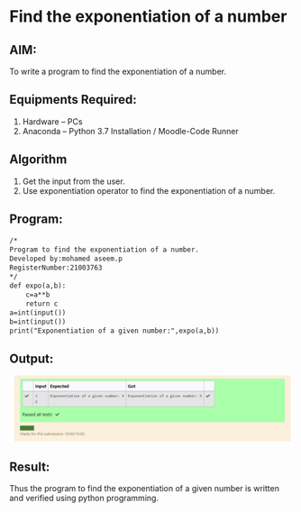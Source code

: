 # Find the exponentiation of a number

## AIM:
To write a program to find the exponentiation of a number.

## Equipments Required:
1. Hardware – PCs
2. Anaconda – Python 3.7 Installation / Moodle-Code Runner

## Algorithm
1. Get the input from the user.
2. Use exponentiation operator to find the exponentiation of a number.

## Program:
```
/*
Program to find the exponentiation of a number.
Developed by:mohamed aseem.p
RegisterNumber:21003763
*/
def expo(a,b):
    c=a**b
    return c 
a=int(input())
b=int(input())
print("Exponentiation of a given number:",expo(a,b))
```

## Output:
![exponentiation of a number](1.png)


## Result:
Thus the program to find the exponentiation of a given number is written and verified using python programming.
